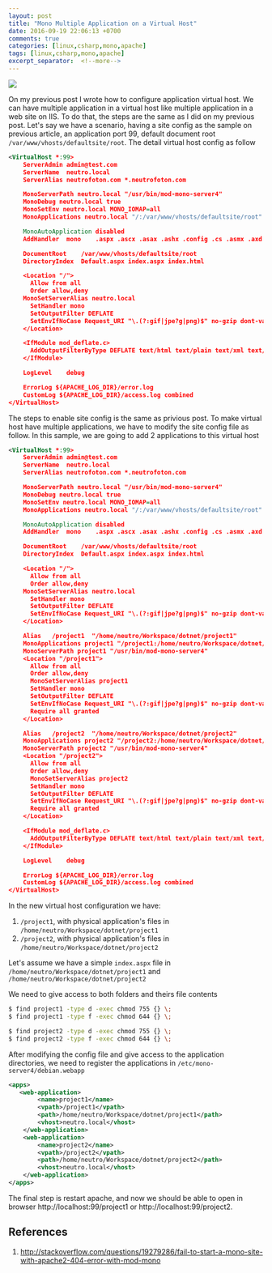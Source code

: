 ```yaml
---
layout: post
title: "Mono Multiple Application on a Virtual Host"
date: 2016-09-19 22:06:13 +0700
comments: true
categories: [linux,csharp,mono,apache]
tags: [linux,csharp,mono,apache]
excerpt_separator:  <!--more-->
---
```


<img class="left" src="{{ site.baseurl }}/assets/images/logo/mono.png" />

On my previous post I wrote how to configure application virtual host. We can have multiple application in a virtual host like multiple application in a web site on IIS. To do that, the steps are the same as I did on my previous post. Let's say we have a scenario, having a site config as the sample on previous article, an application port 99, default document root <code>/var/www/vhosts/defaultsite/root</code>. The detail virtual host config as follow


``` xml
<VirtualHost *:99>
    ServerAdmin admin@test.com
    ServerName  neutro.local
    ServerAlias neutrofoton.com *.neutrofoton.com

    MonoServerPath neutro.local "/usr/bin/mod-mono-server4"
    MonoDebug neutro.local true
    MonoSetEnv neutro.local MONO_IOMAP=all
    MonoApplications neutro.local "/:/var/www/vhosts/defaultsite/root"

    MonoAutoApplication disabled
    AddHandler  mono    .aspx .ascx .asax .ashx .config .cs .asmx .axd

    DocumentRoot    /var/www/vhosts/defaultsite/root
    DirectoryIndex  Default.aspx index.aspx index.html

    <Location "/">
      Allow from all
      Order allow,deny
    MonoSetServerAlias neutro.local
      SetHandler mono
      SetOutputFilter DEFLATE
      SetEnvIfNoCase Request_URI "\.(?:gif|jpe?g|png)$" no-gzip dont-vary
    </Location>

    <IfModule mod_deflate.c>
      AddOutputFilterByType DEFLATE text/html text/plain text/xml text/javascript
    </IfModule>

    LogLevel    debug

    ErrorLog ${APACHE_LOG_DIR}/error.log
    CustomLog ${APACHE_LOG_DIR}/access.log combined
</VirtualHost>

```

The steps to enable site config is the same as privious post. To make virtual host have multiple applications, we have to modify the site config file as follow. In this sample, we are going to add 2 applications to this virtual host

``` xml
<VirtualHost *:99>
    ServerAdmin admin@test.com
    ServerName  neutro.local
    ServerAlias neutrofoton.com *.neutrofoton.com

    MonoServerPath neutro.local "/usr/bin/mod-mono-server4"
    MonoDebug neutro.local true
    MonoSetEnv neutro.local MONO_IOMAP=all
    MonoApplications neutro.local "/:/var/www/vhosts/defaultsite/root"

    MonoAutoApplication disabled
    AddHandler  mono    .aspx .ascx .asax .ashx .config .cs .asmx .axd

    DocumentRoot    /var/www/vhosts/defaultsite/root
    DirectoryIndex  Default.aspx index.aspx index.html

    <Location "/">
      Allow from all
      Order allow,deny
    MonoSetServerAlias neutro.local
      SetHandler mono
      SetOutputFilter DEFLATE
      SetEnvIfNoCase Request_URI "\.(?:gif|jpe?g|png)$" no-gzip dont-vary
    </Location>

    Alias   /project1  "/home/neutro/Workspace/dotnet/project1"
    MonoApplications project1 "/project1:/home/neutro/Workspace/dotnet/project1"
    MonoServerPath project1 "/usr/bin/mod-mono-server4"
    <Location "/project1">
      Allow from all
      Order allow,deny
      MonoSetServerAlias project1
      SetHandler mono
      SetOutputFilter DEFLATE
      SetEnvIfNoCase Request_URI "\.(?:gif|jpe?g|png)$" no-gzip dont-vary
      Require all granted
    </Location>

    Alias   /project2  "/home/neutro/Workspace/dotnet/project2"
    MonoApplications project2 "/project2:/home/neutro/Workspace/dotnet/project2"
    MonoServerPath project2 "/usr/bin/mod-mono-server4"
    <Location "/project2">
      Allow from all
      Order allow,deny
      MonoSetServerAlias project2
      SetHandler mono
      SetOutputFilter DEFLATE
      SetEnvIfNoCase Request_URI "\.(?:gif|jpe?g|png)$" no-gzip dont-vary
      Require all granted
    </Location>

    <IfModule mod_deflate.c>
      AddOutputFilterByType DEFLATE text/html text/plain text/xml text/javascript
    </IfModule>

    LogLevel    debug

    ErrorLog ${APACHE_LOG_DIR}/error.log
    CustomLog ${APACHE_LOG_DIR}/access.log combined
</VirtualHost>

```

In the new virtual host configuration we have:

1. <code>/project1</code>, with physical application's files in <code>/home/neutro/Workspace/dotnet/project1</code>
2. <code>/project2</code>, with physical application's files in <code>/home/neutro/Workspace/dotnet/project2</code>

Let's assume we have a simple <code>index.aspx</code> file in <code>/home/neutro/Workspace/dotnet/project1</code> and <code>/home/neutro/Workspace/dotnet/project2</code>

We need to give access to both folders and theirs file contents

``` bash
$ find project1 -type d -exec chmod 755 {} \;
$ find project1 -type f -exec chmod 644 {} \;

$ find project2 -type d -exec chmod 755 {} \;
$ find project2 -type f -exec chmod 644 {} \;

```

After modifying the config file and give access to the application directories, we need to register the applications in <code>/etc/mono-server4/debian.webapp</code>

``` xml
<apps>
   <web-application>
        <name>project1</name>
        <vpath>/project1</vpath>
        <path>/home/neutro/Workspace/dotnet/project1</path>
        <vhost>neutro.local</vhost>
    </web-application>
    <web-application>
        <name>project2</name>
        <vpath>/project2</vpath>
        <path>/home/neutro/Workspace/dotnet/project2</path>
        <vhost>neutro.local</vhost>
    </web-application>
</apps>
```

The final step is restart apache, and now we should be able to open in browser http://localhost:99/project1 or http://localhost:99/project2.

## References
1. http://stackoverflow.com/questions/19279286/fail-to-start-a-mono-site-with-apache2-404-error-with-mod-mono
